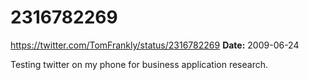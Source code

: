 # 2316782269
https://twitter.com/TomFrankly/status/2316782269
**Date:** 2009-06-24

Testing twitter on my phone for business application research.
